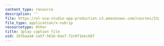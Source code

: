 ```yaml
---
content_type: resource
description: ''
file: https://ol-ocw-studio-app-production.s3.amazonaws.com/courses/21g-503-japanese-iii-fall-2019/16fbaaa81a5f561b8ae772c0f1eecbb7_aDAsbWBTlvI.vtt
file_type: application/x-subrip
resourcetype: Other
title: 3play caption file
uid: 16fbaaa8-1a5f-561b-8ae7-72c0f1eecbb7
---
```

